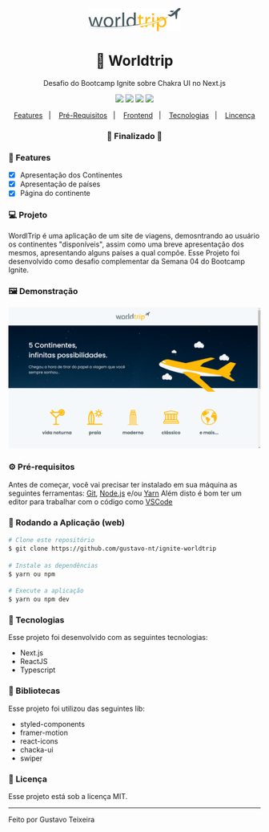 <p align="center">
  <img src="https://github.com/gustavo-nt/ignite-worldtrip/blob/master/public/assets/logo/logo-desktop.png" alt="Worldtrip" />
</p>

<h1 align="center">
    🚀 Worldtrip
</h1>
<p align="center">Desafio do Bootcamp Ignite sobre Chakra UI no Next.js</p>

<p align="center">
  <img src="https://img.shields.io/badge/react%20version-16.13.1-informational"/>
  <img src="https://img.shields.io/badge/score-10.00-important" />
  <img src="https://img.shields.io/badge/last%20commit-november-blue" />
  <img src="https://img.shields.io/badge/license-MIT-success"/>
</p>

<p align="center">
  <a href="#-features">Features</a>&nbsp;&nbsp;&nbsp;|&nbsp;&nbsp;&nbsp;
  <a href="#-pré-requisitos">Pré-Requisitos</a>&nbsp;&nbsp;&nbsp;|&nbsp;&nbsp;&nbsp;
  <a href="#-rodando-a-aplicação-web">Frontend</a>&nbsp;&nbsp;&nbsp;|&nbsp;&nbsp;&nbsp;
  <a href="#-tecnologias">Tecnologias</a>&nbsp;&nbsp;&nbsp;|&nbsp;&nbsp;&nbsp;
  <a href="#-licença">Lincença</a>
</p>

<h3 align="center"> 
🚧  Finalizado  🚧
</h3>

### 📎 Features

- [x] Apresentação dos Continentes
- [x] Apresentação de países
- [x] Página do continente 

### 💻 Projeto
WordlTrip é uma aplicação de um site de viagens, demosntrando ao usuário os continentes "disponíveis", assim como uma breve apresentação dos mesmos, apresentando alguns países a qual compõe. Esse Projeto foi desenvolvido como desafio complementar da Semana 04 do Bootcamp Ignite.

### 🖼 Demonstração
<p>
   <img src="https://github.com/gustavo-nt/ignite-worldtrip/blob/master/public/assets/home.png" alt="Home"/>
</p>

### ⚙ Pré-requisitos

Antes de começar, você vai precisar ter instalado em sua máquina as seguintes ferramentas:
[Git](https://git-scm.com), [Node.js](https://nodejs.org/en/) e/ou [Yarn](https://https://yarnpkg.com/) 
Além disto é bom ter um editor para trabalhar com o código como [VSCode](https://code.visualstudio.com/)

### 🎲 Rodando a Aplicação (web)

```bash
# Clone este repositório
$ git clone https://github.com/gustavo-nt/ignite-worldtrip

# Instale as dependências
$ yarn ou npm

# Execute a aplicação
$ yarn ou npm dev
```

### 🚀 Tecnologias

Esse projeto foi desenvolvido com as seguintes tecnologias:

- Next.js
- ReactJS
- Typescript

### 📕 Bibliotecas

Esse projeto foi utilizou das seguintes lib:

- styled-components
- framer-motion
- react-icons
- chacka-ui
- swiper

### 📝 Licença

Esse projeto está sob a licença MIT.

<hr/>

Feito por Gustavo Teixeira

